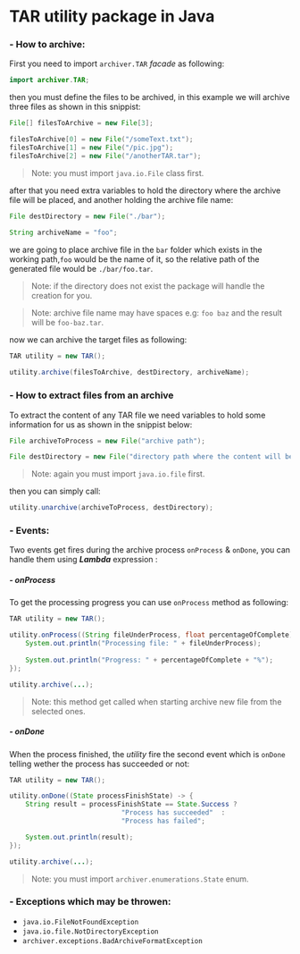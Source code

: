 # TAR utility package in Java

### - How to archive:

First you need to import `archiver.TAR` _facade_ as following:

```java
import archiver.TAR;
```
then you must define the files to be archived, in this example we will archive three files as shown in this snippist:
```java
File[] filesToArchive = new File[3];

filesToArchive[0] = new File("/someText.txt");
filesToArchive[1] = new File("/pic.jpg");
filesToArchive[2] = new File("/anotherTAR.tar");
```
> Note: you must import `java.io.File` class first.

after that you need extra variables to hold the directory where the archive file will be placed, and another holding the archive file name:

``` Java
File destDirectory = new File("./bar");

String archiveName = "foo";
```


we are going to place archive file in the `bar` folder which exists in the working path,`foo` would be the name of it, so the relative path of the generated file would be `./bar/foo.tar`.

> Note: if the directory does not exist the package will handle the creation for you.

> Note: archive file name may have spaces e.g: `foo baz` and the result will be `foo-baz.tar`.

now we can archive the target files as following:

``` Java
TAR utility = new TAR();
    
utility.archive(filesToArchive, destDirectory, archiveName);
```



### - How to extract files from an archive
To extract the content of any TAR file we need variables to hold some information for us as shown in the snippist below:
``` java
File archiveToProcess = new File("archive path");

File destDirectory = new File("directory path where the content will be extracted to");
```
> Note: again you must import `java.io.file` first.

then you can simply call:

``` java
utility.unarchive(archiveToProcess, destDirectory);
```
### - Events:

Two events get fires during the archive process `onProcess` & `onDone`,  you can handle them using ***Lambda***  expression :

##### - onProcess
To get the processing progress you can use `onProcess` method as following:
``` java
TAR utility = new TAR();

utility.onProcess((String fileUnderProcess, float percentageOfComplete) -> {
	System.out.println("Processing file: " + fileUnderProcess);
	
	System.out.println("Progress: " + percentageOfComplete + "%");
});

utility.archive(...);
```
> Note: this method get called when starting archive new file from the selected ones.

##### - onDone
When the process finished, the _utility_ fire the second event which is `onDone` telling wether the process has succeeded or not:
``` java
TAR utility = new TAR();

utility.onDone((State processFinishState) -> {
	String result = processFinishState == State.Success ?
							"Process has succeeded"  : 
							"Process has failed";

	System.out.println(result);
});

utility.archive(...);
```
> Note: you must import `archiver.enumerations.State` enum.

### - Exceptions which may be throwen:
- `java.io.FileNotFoundException`
- `java.io.file.NotDirectoryException`
- `archiver.exceptions.BadArchiveFormatException`

